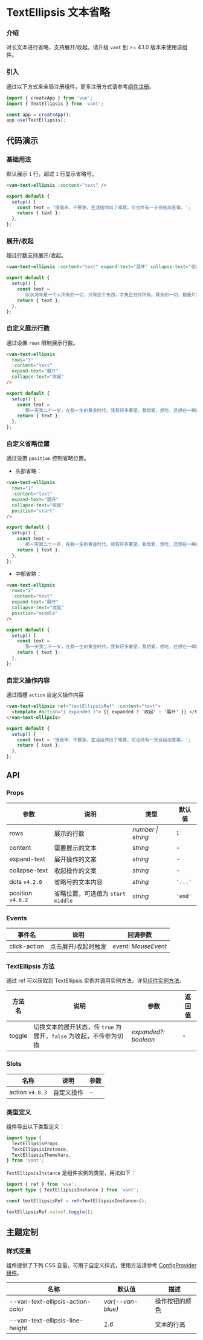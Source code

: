 # TextEllipsis 文本省略

### 介绍

对长文本进行省略，支持展开/收起。请升级 `vant` 到 >= 4.1.0 版本来使用该组件。

### 引入

通过以下方式来全局注册组件，更多注册方式请参考[组件注册](#/zh-CN/advanced-usage#zu-jian-zhu-ce)。

```js
import { createApp } from 'vue';
import { TextEllipsis } from 'vant';

const app = createApp();
app.use(TextEllipsis);
```

## 代码演示

### 基础用法

默认展示 `1` 行，超过 `1` 行显示省略号。

```html
<van-text-ellipsis :content="text" />
```

```js
export default {
  setup() {
    const text = '慢慢来，不要急，生活给你出了难题，可也终有一天会给出答案。';
    return { text };
  },
};
```

### 展开/收起

超过行数支持展开/收起。

```html
<van-text-ellipsis :content="text" expand-text="展开" collapse-text="收起" />
```

```js
export default {
  setup() {
    const text =
      '似水流年是一个人所有的一切，只有这个东西，才真正归你所有。其余的一切，都是片刻的欢娱和不幸，转眼间就已跑到那似水流年里去了。';
    return { text };
  },
};
```

### 自定义展示行数

通过设置 `rows` 限制展示行数。

```html
<van-text-ellipsis
  rows="3"
  :content="text"
  expand-text="展开"
  collapse-text="收起"
/>
```

```js
export default {
  setup() {
    const text =
      '那一天我二十一岁，在我一生的黄金时代。我有好多奢望。我想爱，想吃，还想在一瞬间变成天上半明半暗的云。后来我才知道，生活就是个缓慢受锤的过程，人一天天老下去，奢望也一天天消失，最后变得像挨了锤的牛一样。可是我过二十一岁生日时没有预见到这一点。我觉得自己会永远生猛下去，什么也锤不了我。';
    return { text };
  },
};
```

### 自定义省略位置

通过设置 `position` 控制省略位置。

- 头部省略：

```html
<van-text-ellipsis
  rows="1"
  :content="text"
  expand-text="展开"
  collapse-text="收起"
  position="start"
/>
```

```js
export default {
  setup() {
    const text =
      '那一天我二十一岁，在我一生的黄金时代。我有好多奢望。我想爱，想吃，还想在一瞬间变成天上半明半暗的云。后来我才知道，生活就是个缓慢受锤的过程，人一天天老下去，奢望也一天天消失，最后变得像挨了锤的牛一样。可是我过二十一岁生日时没有预见到这一点。我觉得自己会永远生猛下去，什么也锤不了我。';
    return { text };
  },
};
```

- 中部省略：

```html
<van-text-ellipsis
  rows="2"
  :content="text"
  expand-text="展开"
  collapse-text="收起"
  position="middle"
/>
```

```js
export default {
  setup() {
    const text =
      '那一天我二十一岁，在我一生的黄金时代。我有好多奢望。我想爱，想吃，还想在一瞬间变成天上半明半暗的云。后来我才知道，生活就是个缓慢受锤的过程，人一天天老下去，奢望也一天天消失，最后变得像挨了锤的牛一样。可是我过二十一岁生日时没有预见到这一点。我觉得自己会永远生猛下去，什么也锤不了我。';
    return { text };
  },
};
```

### 自定义操作内容

通过插槽 `action` 自定义操作内容

```html
<van-text-ellipsis ref="textEllipsisRef" :content="text">
  <template #action="{ expanded }"> {{ expanded ? '收起' : '展开' }} </template>
</van-text-ellipsis>
```

```js
export default {
  setup() {
    const text = '慢慢来，不要急，生活给你出了难题，可也终有一天会给出答案。';
    return { text };
  },
};
```

## API

### Props

| 参数 | 说明 | 类型 | 默认值 |
| --- | --- | --- | --- |
| rows | 展示的行数 | _number \| string_ | `1` |
| content | 需要展示的文本 | _string_ | - |
| expand-text | 展开操作的文案 | _string_ | - |
| collapse-text | 收起操作的文案 | _string_ | - |
| dots `v4.2.0` | 省略号的文本内容 | _string_ | `'...'` |
| position `v4.6.2` | 省略位置，可选值为 `start` `middle` | _string_ | `'end'` |

### Events

| 事件名       | 说明                | 回调参数            |
| ------------ | ------------------- | ------------------- |
| click-action | 点击展开/收起时触发 | _event: MouseEvent_ |

### TextEllipsis 方法

通过 ref 可以获取到 TextEllipsis 实例并调用实例方法，详见[组件实例方法](#/zh-CN/advanced-usage#zu-jian-shi-li-fang-fa)。

| 方法名 | 说明 | 参数 | 返回值 |
| --- | --- | --- | --- |
| toggle | 切换文本的展开状态，传 `true` 为展开，`false` 为收起，不传参为切换 | _expanded?: boolean_ | - |

### Slots

| 名称            | 说明       | 参数 |
| --------------- | ---------- | ---- |
| action `v4.8.3` | 自定义操作 | -    |

### 类型定义

组件导出以下类型定义：

```ts
import type {
  TextEllipsisProps,
  TextEllipsisInstance,
  TextEllipsisThemeVars,
} from 'vant';
```

`TextEllipsisInstance` 是组件实例的类型，用法如下：

```ts
import { ref } from 'vue';
import type { TextEllipsisInstance } from 'vant';

const textEllipsisRef = ref<TextEllipsisInstance>();

textEllipsisRef.value?.toggle();
```

## 主题定制

### 样式变量

组件提供了下列 CSS 变量，可用于自定义样式，使用方法请参考 [ConfigProvider 组件](#/zh-CN/config-provider)。

| 名称                             | 默认值            | 描述           |
| -------------------------------- | ----------------- | -------------- |
| --van-text-ellipsis-action-color | _var(--van-blue)_ | 操作按钮的颜色 |
| --van-text-ellipsis-line-height  | _1.6_             | 文本的行高     |
